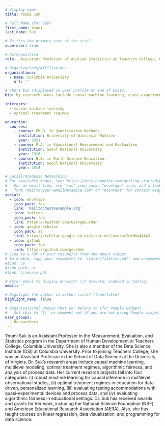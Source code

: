 ```yaml
---
# Display name
title: Youmi Suk

# Full Name (for SEO)
first_name: Youmi
last_name: Suk

# Is this the primary user of the site?
superuser: true

# Role/position
role:  Assistant Professor of Applied Statistics at Teachers College, Columbia University

# Organizations/Affiliations
organizations:
  - name: Columbia University
    url: ''

# Short bio (displayed in user profile at end of posts)
bio: My research areas include causal machine learning, quasi-experimental designs, multilevel modeling, optimal treatment regimes, and algorithmic fairness.

interests:
  - causal machine learning
  - optimal treatment regimes

education:
  courses:
    - course: Ph.D. in Quantitative Methods
      institution: University of Wisconsin-Madison
      year: 2021
    - course: M.A. in Educational Measurement and Evaluation
      institution: Seoul National University
      year: 2016
    - course: B.S. in Earth Science Education,
      institution: Seoul National University
      year: 2014

# Social/Academic Networking
# For available icons, see: https://docs.hugoblox.com/getting-started/page-builder/#icons
#   For an email link, use "fas" icon pack, "envelope" icon, and a link in the
#   form "mailto:your-email@example.com" or "#contact" for contact widget.
social:
  - icon: envelope
    icon_pack: fas
    link: 'mailto:test@example.org'
  - icon: twitter
    icon_pack: fab
    link: https://twitter.com/GeorgeCushen
  - icon: google-scholar
    icon_pack: ai
    link: https://scholar.google.co.uk/citations?user=sIwtMXoAAAAJ
  - icon: github
    icon_pack: fab
    link: https://github.com/gcushen
# Link to a PDF of your resume/CV from the About widget.
# To enable, copy your resume/CV to `static/files/cv.pdf` and uncomment the lines below.
#icon: cv
#icon_pack: ai
#link: files/cv.pdf

# Enter email to display Gravatar (if Gravatar enabled in Config)
email: ''

# Highlight the author in author lists? (true/false)
highlight_name: false

# Organizational groups that you belong to (for People widget)
#   Set this to `[]` or comment out if you are not using People widget.
user_groups:
  - Researchers
---
```


Youmi Suk is an Assistant Professor in the Measurement, Evaluation, and Statistics program in the Department of Human Development at Teachers College, Columbia University. She is also a member of the Data Science Institute (DSI) at Columbia University. Prior to joining Teachers College, she was an Assistant Professor in the School of Data Science at the University of Virginia. Dr. Suk’s research areas include causal machine learning, multilevel modeling, optimal treatment regimes, algorithmic fairness, and analysis of process data. Her current research projects fall into four categories: (i) robust machine learning for causal inference in multilevel observational studies, (ii) optimal treatment regimes in education for data-driven, personalized learning, (iii) evaluating testing accommodations with quasi-experimental devices and process data, and (iv) evaluating algorithmic fairness in educational settings. Dr. Suk has received awards and grants for her work, including the National Science Foundation (NSF) and American Educational Research Association (AERA). Also, she has taught courses on linear regression, data visualization, and programming for data science.

